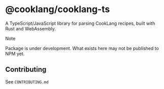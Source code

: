 # @cooklang/cooklang-ts

A TypeScript/JavaScript library for parsing CookLang recipes, built with Rust and WebAssembly.

> [!NOTE]  
> Package is under development. What exists here may not be published to NPM yet.

## Contributing
See `CONTRIBUTING.md`